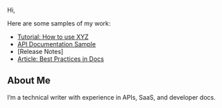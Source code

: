 Hi, 
 
Here are some samples of my work:

- [Tutorial: How to use XYZ](tutorials/xyz.md)
- [API Documentation Sample](docs/api.md)
- [Release Notes]
- [Article: Best Practices in Docs](articles/best-practices.md)

## About Me
I’m a technical writer with experience in APIs, SaaS, and developer docs.

